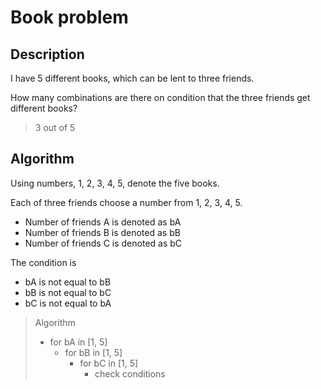 # Book problem

## Description

I have 5 different books, which can be lent to three friends.

How many combinations are there on condition that the three friends get different books?

> 3 out of 5

## Algorithm

Using numbers, 1, 2, 3, 4, 5, denote the five books.

Each of three friends choose a number from 1, 2, 3, 4, 5.

- Number of friends A is denoted as bA
- Number of friends B is denoted as bB
- Number of friends C is denoted as bC

The condition is

- bA is not equal to bB
- bB is not equal to bC
- bC is not equal to bA

> Algorithm
>
> - for bA in [1, 5]
>   - for bB in [1, 5]
>     - for bC in [1, 5]
>       - check conditions
